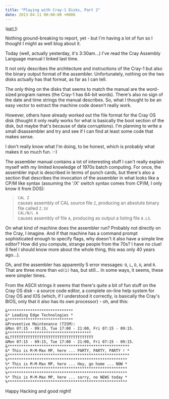 ```yaml
---
title: "Playing with Cray-1 Disks, Part 2"
date: 2013-04-11 00:00:00 +0000
---
```

<small>([part 1](http://r-wos.org/blog/cray-1-disks))</small>

Nothing ground-breaking to report, yet - but I'm having a lot of
fun so I thought I might as well blog about it.

Today (well, actually yesterday, it's 3:30am...) I've read the Cray Assembly Language
manual I linked last time.

It not only describes the architecture and instructions of the Cray-1 but also
the binary output format of the assembler. Unfortunately, nothing on the two disks
actually has that format, as far as I can tell.

The only thing on the disks that seems to match the manual are the word-sized program
names (the Cray-1 has 64-bit words). There's also no sign of the date and time strings
the manual describes. So, what I thought to be an easy vector to extract the machine code
doesn't really work. 

However, others have already worked out the file format for the Cray OS disk
(thought it only really works for what is basically the boot section of the
disk, but maybe that's because of data corruptions).
I'm planning to write a small disassembler and try and see if I can find at least
some code that makes sense.

I don't really know what I'm doing, to be honest, which is probably what makes
it so much fun. :-)

The assembler manual contains a lot of interesting stuff I can't really explain
myself with my limited knowledge of 1970s batch computing.
For once, the assembler input is described in terms of punch cards, but there's also a
section that describes the invocation of the assembler in what looks like a CP/M like
syntax (assuming the '/X' switch syntax comes from CP/M, I only know it from DOS):

> `CAL Z`<br>
> causes assembly of CAL source file `Z`, producing an absolute binary file
> called `Z.SV`<br>
> `CAL/N/L A`<br>
> causes assembly of file `A`, producing as output a listing file `A.LS`.

On what kind of machine does the assembler run? Probably not directly on the
Cray, I imagine. And if that machine has a command prompt sophisticated enough
to specify flags, why doesn't it also have a simple line editor? How did you
compute, strange people from the 70s? I have no clue!
(I feel I should know more about the whole thing, this was only 40 years ago...).

Oh, and the assembler has apparently 5 error messages: `O`, `L`, `D`, `U`, and
`R`. That are three more than `ed(1)` has, but still... In some ways, it seems,
these were simpler times.

From the ASCII strings it seems that there's quite a bit of fun stuff on the
Cray OS disk - a source code editor, a complete on-line help system for
Cray OS and IOS (which, if I understood it correctly, is basically the Cray's
BIOS, only that it also has its own processor) - oh, and this:

    &*****************************
    &* Leading Edge Technologies *
    &*****************************
    &Preventive Maintenance (TISM):
    &Mon 07:15 - 09:15, Tue 17:00 - 21:00, Fri 07:15 - 09:15.
    &*************************************
    6LTTTTTTTTTTTTTTTTTTTTTTTTTTTTTTTTTTTTT
    &Mon 07:15 - 09:15, Tue 17:00 - 21:00, Fri 07:15 - 09:15.
    &******************************************************
    &* This is M-M-Max MP, here ... PARTY, PARTY, PARTY ! *
    &******************************************************
    %*****************************************************
    %* This is M-M-Max MP, here ... Hey, go home ... NOW *
    %*****************************************************
    %*****************************************************
    %* This is M-M-Max MP, here ... sorry, no NEWS today *
    %*****************************************************

Happy Hacking and good night!

